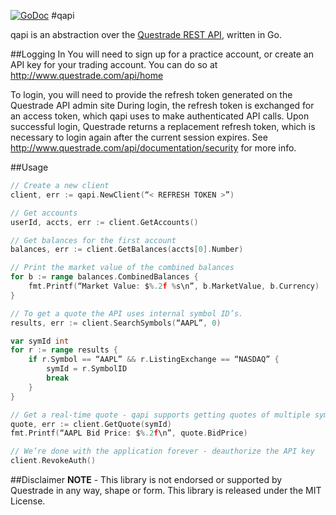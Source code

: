 [![GoDoc](https://godoc.org/github.com/alexurquhart/qapi?status.svg)](https://godoc.org/github.com/alexurquhart/qapi)
#qapi

qapi is an abstraction over the [Questrade REST API](http://www.questrade.com/api/documentation/getting-started), written in Go.

##Logging In
You will need to sign up for a practice account, or create an API key for your trading account. You can do so at
http://www.questrade.com/api/home

To login, you will need to provide the refresh token generated on the Questrade API admin site
During login, the refresh token is exchanged for an access token, which qapi uses to make authenticated
API calls. Upon successful login, Questrade returns a replacement refresh token, which is necessary to login
again after the current session expires. See http://www.questrade.com/api/documentation/security for more info.

##Usage
```go
// Create a new client
client, err := qapi.NewClient(“< REFRESH TOKEN >”)

// Get accounts
userId, accts, err := client.GetAccounts()

// Get balances for the first account
balances, err := client.GetBalances(accts[0].Number)

// Print the market value of the combined balances
for b := range balances.CombinedBalances {
    fmt.Printf(“Market Value: $%.2f %s\n”, b.MarketValue, b.Currency)
}

// To get a quote the API uses internal symbol ID’s.
results, err := client.SearchSymbols(“AAPL”, 0)

var symId int
for r := range results {
    if r.Symbol == “AAPL” && r.ListingExchange == “NASDAQ” {
        symId = r.SymbolID
        break
    }
}

// Get a real-time quote - qapi supports getting quotes of multiple symbols with GetQuotes()
quote, err := client.GetQuote(symId)
fmt.Printf(“AAPL Bid Price: $%.2f\n”, quote.BidPrice)

// We’re done with the application forever - deauthorize the API key
client.RevokeAuth()
```

##Disclaimer
**NOTE** - This library is not endorsed or supported by Questrade in any way, shape or form. This library is released under the MIT License.
